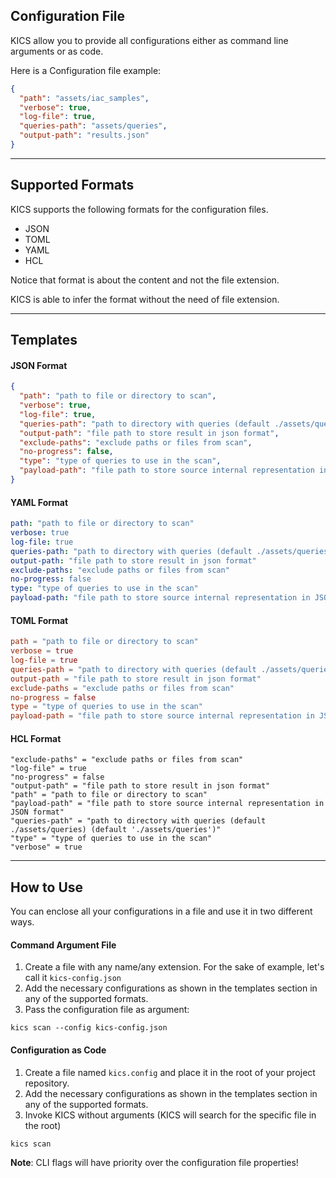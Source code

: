 ## Configuration File

KICS allow you to provide all configurations either as command line arguments or as code.

Here is a Configuration file example:

```JSON
{
  "path": "assets/iac_samples",
  "verbose": true,
  "log-file": true,
  "queries-path": "assets/queries",
  "output-path": "results.json"
}
```

---

## Supported Formats
KICS supports the following formats for the configuration files.

- JSON
- TOML
- YAML
- HCL

Notice that format is about the content and not the file extension.

KICS is able to infer the format without the need of file extension.

---

## Templates

#### JSON Format

```JSON
{
  "path": "path to file or directory to scan",
  "verbose": true,
  "log-file": true,
  "queries-path": "path to directory with queries (default ./assets/queries) (default './assets/queries')",
  "output-path": "file path to store result in json format",
  "exclude-paths": "exclude paths or files from scan",
  "no-progress": false,
  "type": "type of queries to use in the scan",
  "payload-path": "file path to store source internal representation in JSON format"
}
```

#### YAML Format

```YAML
path: "path to file or directory to scan"
verbose: true
log-file: true
queries-path: "path to directory with queries (default ./assets/queries) (default './assets/queries')"
output-path: "file path to store result in json format"
exclude-paths: "exclude paths or files from scan"
no-progress: false
type: "type of queries to use in the scan"
payload-path: "file path to store source internal representation in JSON format"
```

#### TOML Format

```TOML
path = "path to file or directory to scan"
verbose = true
log-file = true
queries-path = "path to directory with queries (default ./assets/queries) (default './assets/queries')"
output-path = "file path to store result in json format"
exclude-paths = "exclude paths or files from scan"
no-progress = false
type = "type of queries to use in the scan"
payload-path = "file path to store source internal representation in JSON format"
```

#### HCL Format

```hcl
"exclude-paths" = "exclude paths or files from scan"
"log-file" = true
"no-progress" = false
"output-path" = "file path to store result in json format"
"path" = "path to file or directory to scan"
"payload-path" = "file path to store source internal representation in JSON format"
"queries-path" = "path to directory with queries (default ./assets/queries) (default './assets/queries')"
"type" = "type of queries to use in the scan"
"verbose" = true
```

---


## How to Use 
You can enclose all your configurations in a file and use it in two different ways.

#### Command Argument File

1. Create a file with any name/any extension. For the sake of example, let's call it `kics-config.json`
2. Add the necessary configurations as shown in the templates section in any of the supported formats.
3. Pass the configuration file as argument:
```
kics scan --config kics-config.json
```

#### Configuration as Code

1. Create a file named `kics.config` and place it in the root of your project repository.
2. Add the necessary configurations as shown in the templates section in any of the supported formats.
3. Invoke KICS without arguments (KICS will search for the specific file in the root)
```
kics scan
```

**Note**: CLI flags will have priority over the configuration file properties!